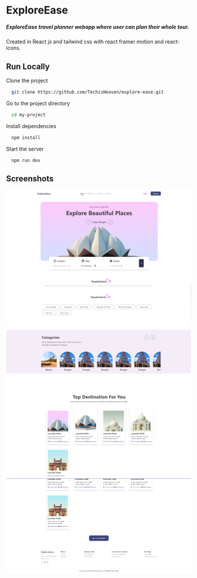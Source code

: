 
# ExploreEase

##### ExploreEase travel planner webapp where user can plan their whole tour.
Created in React js and tailwind css with react framer motion and react-icons.




## Run Locally

Clone the project

```bash
  git clone https://github.com/TechisHeaven/explore-ease.git
```

Go to the project directory

```bash
  cd my-project
```

Install dependencies

```bash
  npm install
```

Start the server

```bash
  npm run dev
```


## Screenshots

![App Screenshot](./public/screenshot.png)
![App Screenshot](./public/Screenshot_2.png)
![App Screenshot](./public/Screenshot_3.png)
![App Screenshot](./public/Screenshot_4.png)
![App Screenshot](./public/Screenshot_5.png)
